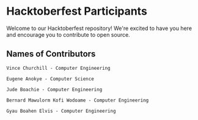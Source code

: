 # Hacktoberfest Participants

Welcome to our Hacktoberfest repository! We're excited to have you here and encourage you to contribute to open source.


## Names of Contributors
  `Vince Churchill - Computer Engineering`

  `Eugene Anokye - Computer Science`
  
  `Jude Boachie - Computer Engineering`
  
  `Bernard Mawulorm Kofi Wodoame - Computer Engineering`
  
  `Gyau Boahen Elvis - Computer Engineering`
